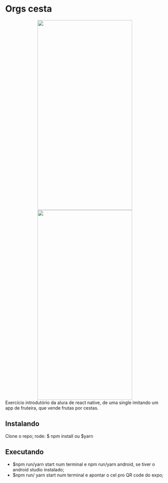 # Orgs cesta
<div style={display:"flex"} align="center">
  <img width="300px" height="600px" src="https://user-images.githubusercontent.com/83460816/175454403-260a3f6b-1b66-4a57-a382-9dd95d746cc5.jpeg" />
  <img width="300px" height="600px" src="https://user-images.githubusercontent.com/83460816/175454432-e20e6498-5c21-4b5e-8aec-58c56ecac551.jpeg" />
</div
 
 Exercício introdutório da alura de react native, de uma single imitando um app de fruteira, que vende frutas por cestas.
  
## Instalando
  Clone o repo;
  rode:
  $ npm install ou $yarn
  
## Executando
  * $npm run/yarn start num terminal e npm run/yarn android, se tiver o android studio instalado;
  * $npm run/ yarn start num terminal e apontar o cel pro QR code do expo;
  
